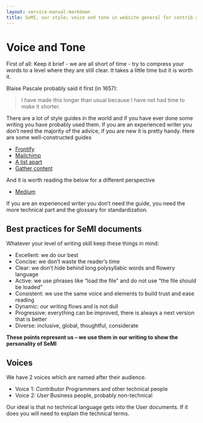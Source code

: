 ```yaml
---
layout: service-manual-markdown
title: SeMI, our style; voice and tone in website general for contrib and user
---
```


# Voice and Tone

First of all: Keep it brief - we are all short of time - try to compress your words to a level where they are still clear. It takes a little time but it is worth it. 

Blaise Pascale probably said it first (in 1657):
> I have made this longer than usual because I have not had time to make it shorter.  

There are a lot of style guides in the world and if you have ever done some writing you have probably used them. If you are an experienced writer you don’t need the majority of the advice, if you are new it is pretty handy.
Here are some well-constructed guides


*	[Frontify](https://frontify.com/blog/why-voice-and-tone-belong-in-style-guides)
* [Mailchimp](https://service-manual.mailchimp.com/voice-and-tone/)
*	[A list apart](https://alistapart.com/about/style-guide)
*	[Gather content](https://gathercontent.com/blog/voice-tone-style-whys-wheres-hows)

And it is worth reading the below for a different perspective
*	[Medium](https://medium.com/@JJFoxBox/you-dont-need-a-voice-tone-style-guide-53e9a11f3d36)

If you are an experienced writer you don’t need the guide, you need the more technical part and the glossary for standardization. 

## Best practices for SeMI documents

Whatever your level of writing skill keep these things in mind:
*	Excellent: we do our best
*	Concise: we don’t waste the reader’s time
*	Clear: we don’t hide behind long polysyllabic words and flowery language
*	Active: we use phrases like “load the file” and do not use “the file should be loaded”
*	Consistent: we use the same voice and elements to build trust and ease reading
*	Dynamic: our writing flows and is not dull
*	Progressive: everything can be improved, there is always a next version that is better
*	Diverse: inclusive, global, thoughtful, considerate

**These points represent us – we use them  in our writing to show the personality of SeMI**


## Voices
We have 2 voices which are named after their audience.
- Voice 1: _Contributor_ Programmers and other technical people
- Voice 2: _User_ Business people, probably non-technical

Our ideal is that no technical language gets into the User documents. If it does you will need to explain the technical terms.
